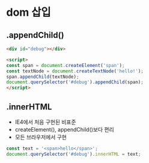 # dom 삽입 

## .appendChild()

```html
<div id="debug"></div>

<script>
const span = document.createElement('span');
const textNode = document.createTextNode('hello!'); 
span.appendChild(textNode);
document.querySelector('#debug').appendChild(span);
</script>
```

## .innerHTML

- IE4에서 처음 구현된 비표준
- createElement(), appendChild()보다 편리
- 모든 브라우저에서 구현

```js
const text = '<span>hello</span>'; 
document.querySelector('#debug').innerHTML = text;
```